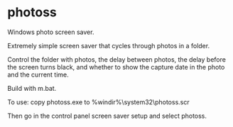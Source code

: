 # photoss
Windows photo screen saver. 

Extremely simple screen saver that cycles through photos in a folder. 

Control the folder with photos, the delay between photos, the delay before the screen turns black, and
whether to show the capture date in the photo and the current time.

Build with m.bat.

To use: copy photoss.exe to %windir%\system32\photoss.scr

Then go in the control panel screen saver setup and select photoss.

